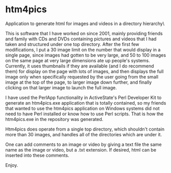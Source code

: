 htm4pics
========

Application to generate html for images and videos in a directory hierarchy\

This is software that I have worked on since 2001, mainly providing friends and family with CDs and DVDs 
containing pictures and videos that I had taken and structured under one top directory.  After the first 
few modifications, I put a 30 image limit on the number that would display in a single page, since images 
had gotten to be very large, and 50 to 100 images on the same page at very large dimensions ate up people's 
systems.  Currently, it uses thumbnails if they are available (and I do recommend them) for display on the 
page with lots of images, and then displays the full image only when specifically requested by the user 
going from the small image at the top of the page, to larger image down further, and finally clicking on 
that larger image to launch the full image.

I have used the PerlApp functionality in ActiveState's Perl Developer Kit to generate an htm4pics.exe 
application that is totally contained, so my friends that wanted to use the htm4pics application on Windows
systems did not need to have Perl installed or know how to use Perl scripts.  That is how the htm4pics.exe 
in the repository was generated.

Htm4pics does operate from a single top directory, which shouldn't contain more than 30 images, and handles all 
of the directories which are under it.

One can add comments to an image or video by giving a text file the same name as the image or video, but a 
.txt extension.  If desired, html can be inserted into these comments.

Enjoy.
